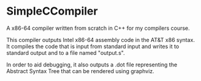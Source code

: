 # SimpleCCompiler
A x86-64 compiler written from scratch in C++ for my compilers course.

This compiler outputs Intel x86-64 assembly code in the AT&T x86 syntax. It compiles the code that is input from standard input
and writes it to standard output and to a file named "output.s".

In order to aid debugging, it also outputs a .dot file representing the Abstract Syntax Tree that can be rendered using graphviz.
